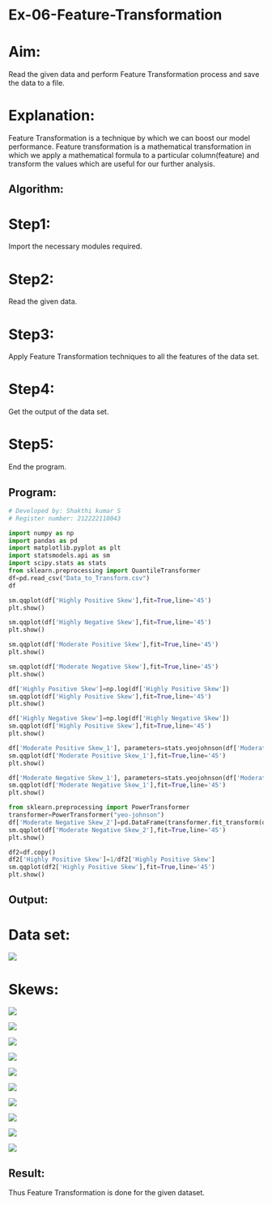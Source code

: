 # Ex-06-Feature-Transformation

# Aim:
Read the given data and perform Feature Transformation process and save the data to a file.

# Explanation:
Feature Transformation is a technique by which we can boost our model performance. Feature transformation is a mathematical transformation in which we apply a mathematical formula to a particular column(feature) and transform the values which are useful for our further analysis.

## Algorithm:
# Step1:
Import the necessary modules required.

# Step2:
Read the given data.

# Step3:
Apply Feature Transformation techniques to all the features of the data set.

# Step4:
Get the output of the data set.

# Step5:
End the program.

## Program:
``` python
# Developed by: Shakthi kumar S
# Register number: 212222110043

import numpy as np
import pandas as pd
import matplotlib.pyplot as plt
import statsmodels.api as sm
import scipy.stats as stats
from sklearn.preprocessing import QuantileTransformer
df=pd.read_csv("Data_to_Transform.csv")
df

sm.qqplot(df['Highly Positive Skew'],fit=True,line='45')
plt.show()

sm.qqplot(df['Highly Negative Skew'],fit=True,line='45')
plt.show()

sm.qqplot(df['Moderate Positive Skew'],fit=True,line='45')
plt.show()

sm.qqplot(df['Moderate Negative Skew'],fit=True,line='45')
plt.show()

df['Highly Positive Skew']=np.log(df['Highly Positive Skew'])
sm.qqplot(df['Highly Positive Skew'],fit=True,line='45')
plt.show()

df['Highly Negative Skew']=np.log(df['Highly Negative Skew'])
sm.qqplot(df['Highly Positive Skew'],fit=True,line='45')
plt.show()

df['Moderate Positive Skew_1'], parameters=stats.yeojohnson(df['Moderate Positive Skew'])
sm.qqplot(df['Moderate Positive Skew_1'],fit=True,line='45')
plt.show()

df['Moderate Negative Skew_1'], parameters=stats.yeojohnson(df['Moderate Negative Skew'])
sm.qqplot(df['Moderate Negative Skew_1'],fit=True,line='45')
plt.show()

from sklearn.preprocessing import PowerTransformer
transformer=PowerTransformer("yeo-johnson")
df['Moderate Negative Skew_2']=pd.DataFrame(transformer.fit_transform(df[['Moderate Negative Skew']]))
sm.qqplot(df['Moderate Negative Skew_2'],fit=True,line='45')
plt.show()

df2=df.copy()
df2['Highly Positive Skew']=1/df2['Highly Positive Skew']
sm.qqplot(df2['Highly Positive Skew'],fit=True,line='45')
plt.show()

```
## Output:
# Data set:
![](EX06-1.png)

# Skews:
![](EX06-2.png)

![](EX06-3.png)

![](EX06-4.png)

![](EX06-5.png)

![](EX06-6.png)

![](EX06-7.png)

![](EX06-8.png)

![](EX06-9.png)

![](EX06-10.png)

![](EX06-11.png)

## Result:
Thus Feature Transformation is done for the given dataset.